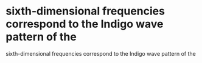 # sixth-dimensional frequencies correspond to the Indigo wave pattern of the

sixth-dimensional frequencies correspond to the Indigo wave pattern of the